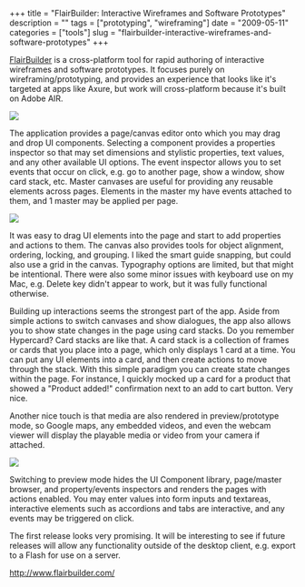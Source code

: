 +++
title = "FlairBuilder: Interactive Wireframes and Software Prototypes"
description = ""
tags = ["prototyping", "wireframing"]
date = "2009-05-11"
categories = ["tools"]
slug = "flairbuilder-interactive-wireframes-and-software-prototypes"
+++


<p><a href="http://www.flairbuilder.com/">FlairBuilder</a> is a cross-platform tool for rapid authoring of interactive wireframes and software prototypes. It focuses purely on wireframing/prototyping, and provides an experience that looks like it's targeted at apps like Axure, but work will cross-platform because it's built on Adobe AIR.</p>
<div class="screenshot"><img src="http://media.konigi.com/tools/external/flairbuilder-1.png" /></div>
<p>The application provides a page/canvas editor onto which you may drag and drop UI components. Selecting a component provides a properties inspector so that may set dimensions and stylistic properties, text values, and any other available UI options. The event inspector allows you to set events that occur on click, e.g. go to another page, show a window, show card stack, etc.  Master canvases are useful for providing any reusable elements across pages. Elements in the master my have events attached to them, and 1 master may be applied per page.</p>
<div class="screenshot"><img src="http://media.konigi.com/tools/external/flairbuilder-2.png" /></div>
<p>It was easy to drag UI elements into the page and start to add properties and actions to them. The canvas also provides tools for object alignment, ordering, locking, and grouping. I liked the smart guide snapping, but could also use a grid in the canvas. Typography options are limited, but that might be intentional. There were also some minor issues with keyboard use on my Mac, e.g. Delete key didn't appear to work, but it was fully functional otherwise.  </p>
<p>Building up interactions seems the strongest part of the app. Aside from simple actions to switch canvases and show dialogues, the app also allows you to show state changes in the page using card stacks. Do you remember Hypercard? Card stacks are like that. A card stack is a collection of frames or cards that you place into a page, which only displays 1 card at a time. You can put any UI elements into a card, and then create actions to move through the stack. With this simple paradigm you can create state changes within the page. For instance, I quickly mocked up a card for a product that showed a "Product added!" confirmation next to an add to cart button. Very nice.</p>
<p>Another nice touch is that media are also rendered in preview/prototype mode, so Google maps, any embedded videos, and even the webcam viewer will display the playable media or video from your camera if attached.  </p>
<div class="screenshot"><img src="http://media.konigi.com/tools/external/flairbuilder-3.png" /></div>
<p>Switching to preview mode hides the UI Component library, page/master browser, and property/events inspectors and renders the pages with actions enabled. You may enter values into form inputs and textareas, interactive elements such as accordions and tabs are interactive, and any events may be triggered on click. </p>
<p>The first release looks very promising. It will be interesting to see if future releases will allow any functionality outside of the desktop client, e.g. export to a Flash for use on a server.  </p>
  
<p><a href="http://www.flairbuilder.com/">http://www.flairbuilder.com/</a></p>
      
